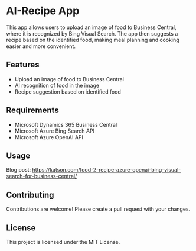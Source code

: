 # AI-Recipe App

This app allows users to upload an image of food to Business Central, where it is recognized by Bing Visual Search. The app then suggests a recipe based on the identified food, making meal planning and cooking easier and more convenient. 

## Features

- Upload an image of food to Business Central
- AI recognition of food in the image
- Recipe suggestion based on identified food

## Requirements

- Microsoft Dynamics 365 Business Central
- Microsoft Azure Bing Search API
- Microsoft Azure OpenAI API

## Usage

Blog post: https://katson.com/food-2-recipe-azure-openai-bing-visual-search-for-business-central/

## Contributing

Contributions are welcome! Please create a pull request with your changes.

## License

This project is licensed under the MIT License.
